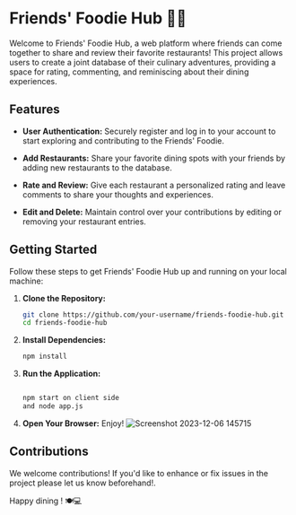 # Friends' Foodie Hub 🍔👫

Welcome to Friends' Foodie Hub, a web platform where friends can come together to share and review their favorite restaurants! This project allows users to create a joint database of their culinary adventures, providing a space for rating, commenting, and reminiscing about their dining experiences.

## Features

- **User Authentication:** Securely register and log in to your account to start exploring and contributing to the Friends' Foodie.

- **Add Restaurants:** Share your favorite dining spots with your friends by adding new restaurants to the database.

- **Rate and Review:** Give each restaurant a personalized rating and leave comments to share your thoughts and experiences.

- **Edit and Delete:** Maintain control over your contributions by editing or removing your restaurant entries.

## Getting Started

Follow these steps to get Friends' Foodie Hub up and running on your local machine:

1. **Clone the Repository:**
    ```bash
    git clone https://github.com/your-username/friends-foodie-hub.git
    cd friends-foodie-hub
    ```

2. **Install Dependencies:**
    ```bash
    npm install
    ```

3.  **Run the Application:**
    ```bash
    
    npm start on client side
    and node app.js
    ```

4. **Open Your Browser:**
    Enjoy!
   ![Screenshot 2023-12-06 145715](https://github.com/pwc88430/Foodie/assets/119768381/e362e18c-be6d-4171-a4a0-681e7b37b478)

## Contributions
We welcome contributions! If you'd like to enhance or fix issues in the project please let us know beforehand!.





Happy dining ! 🍽️💻
